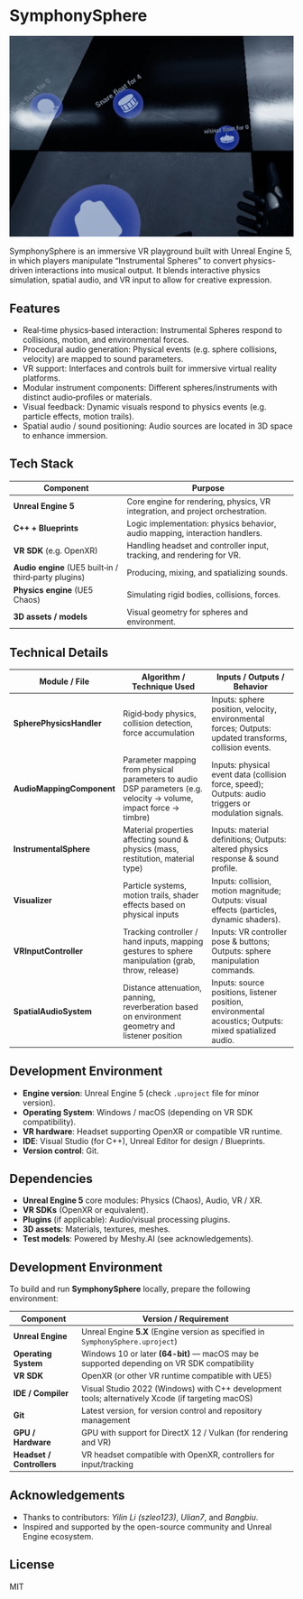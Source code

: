 # SymphonySphere

![screenshot](screenshot.png)

SymphonySphere is an immersive VR playground built with Unreal Engine 5, in which players manipulate “Instrumental Spheres” to convert physics-driven interactions into musical output. It blends interactive physics simulation, spatial audio, and VR input to allow for creative expression.


## Features

- Real‐time physics‐based interaction: Instrumental Spheres respond to collisions, motion, and environmental forces.  
- Procedural audio generation: Physical events (e.g. sphere collisions, velocity) are mapped to sound parameters.  
- VR support: Interfaces and controls built for immersive virtual reality platforms.  
- Modular instrument components: Different spheres/instruments with distinct audio‐profiles or materials.  
- Visual feedback: Dynamic visuals respond to physics events (e.g. particle effects, motion trails).  
- Spatial audio / sound positioning: Audio sources are located in 3D space to enhance immersion.

## Tech Stack

| Component | Purpose |
|----------|---------|
| **Unreal Engine 5** | Core engine for rendering, physics, VR integration, and project orchestration. |
| **C++ + Blueprints** | Logic implementation: physics behavior, audio mapping, interaction handlers. |
| **VR SDK** (e.g. OpenXR) | Handling headset and controller input, tracking, and rendering for VR. |
| **Audio engine** (UE5 built‐in / third‐party plugins) | Producing, mixing, and spatializing sounds. |
| **Physics engine** (UE5 Chaos) | Simulating rigid bodies, collisions, forces. |
| **3D assets / models** | Visual geometry for spheres and environment. |

## Technical Details

| Module / File | Algorithm / Technique Used | Inputs / Outputs / Behavior |
|---------------|-----------------------------|-------------------------------|
| **SpherePhysicsHandler** | Rigid‐body physics, collision detection, force accumulation | Inputs: sphere position, velocity, environmental forces; Outputs: updated transforms, collision events. |
| **AudioMappingComponent** | Parameter mapping from physical parameters to audio DSP parameters (e.g. velocity → volume, impact force → timbre) | Inputs: physical event data (collision force, speed); Outputs: audio triggers or modulation signals. |
| **InstrumentalSphere** | Material properties affecting sound & physics (mass, restitution, material type) | Inputs: material definitions; Outputs: altered physics response & sound profile. |
| **Visualizer** | Particle systems, motion trails, shader effects based on physical inputs | Inputs: collision, motion magnitude; Outputs: visual effects (particles, dynamic shaders). |
| **VRInputController** | Tracking controller / hand inputs, mapping gestures to sphere manipulation (grab, throw, release) | Inputs: VR controller pose & buttons; Outputs: sphere manipulation commands. |
| **SpatialAudioSystem** | Distance attenuation, panning, reverberation based on environment geometry and listener position | Inputs: source positions, listener position, environmental acoustics; Outputs: mixed spatialized audio. |


## Development Environment

- **Engine version**: Unreal Engine 5 (check `.uproject` file for minor version).  
- **Operating System**: Windows / macOS (depending on VR SDK compatibility).  
- **VR hardware**: Headset supporting OpenXR or compatible VR runtime.  
- **IDE**: Visual Studio (for C++), Unreal Editor for design / Blueprints.  
- **Version control**: Git.  

## Dependencies

- **Unreal Engine 5** core modules: Physics (Chaos), Audio, VR / XR.  
- **VR SDKs** (OpenXR or equivalent).  
- **Plugins** (if applicable): Audio/visual processing plugins.  
- **3D assets**: Materials, textures, meshes.  
- **Test models**: Powered by Meshy.AI (see acknowledgements).  

## Development Environment

To build and run **SymphonySphere** locally, prepare the following environment:

| Component | Version / Requirement |
|-----------|------------------------|
| **Unreal Engine** | Unreal Engine **5.X** (Engine version as specified in `SymphonySphere.uproject`) |
| **Operating System** | Windows 10 or later **(64-bit)** — macOS may be supported depending on VR SDK compatibility |
| **VR SDK** | OpenXR (or other VR runtime compatible with UE5) |
| **IDE / Compiler** | Visual Studio 2022 (Windows) with C++ development tools; alternatively Xcode (if targeting macOS) |
| **Git** | Latest version, for version control and repository management |
| **GPU / Hardware** | GPU with support for DirectX 12 / Vulkan (for rendering and VR) |
| **Headset / Controllers** | VR headset compatible with OpenXR, controllers for input/tracking |


## Acknowledgements

- Thanks to contributors: *Yilin Li (szleo123)*, *Ulian7*, and *Bangbiu*.  
- Inspired and supported by the open-source community and Unreal Engine ecosystem.

## License
MIT  
